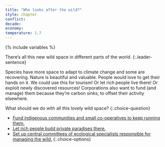 ```yaml
---
title: "Who looks after the wild?"
style: chapter
conflict: 
decade: 
economy: 
temperature: 1.7
---
```


{% include variables %}


There’s all this new wild space in different parts of the world. 
{:.leader-sentence}

Species have more space to adapt to climate change and some are recovering. Nature is beautiful and valuable. People would love to get their hands on it. We could use this for tourism! Or let rich people live there! Or exploit newly discovered resources! Corporations also want to fund (and manage) them because they’re carbon sinks, to offset their activity elsewhere.

What should we do with all this lovely wild space?
{:.choice-question}

- [Fund indigenous communities and small co-operatives to keep running them.](chapter_local-communities.html)
- [Let rich people build private paradises there.](chapter_corporate-forests.html)
- [Set up central committees of ecological specialists responsible for managing the wild.](chapter_ecological-technocrats.html)
{:.choice-options}

